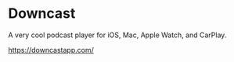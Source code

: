 # Downcast
A very cool podcast player for iOS, Mac, Apple Watch, and CarPlay.

https://downcastapp.com/
